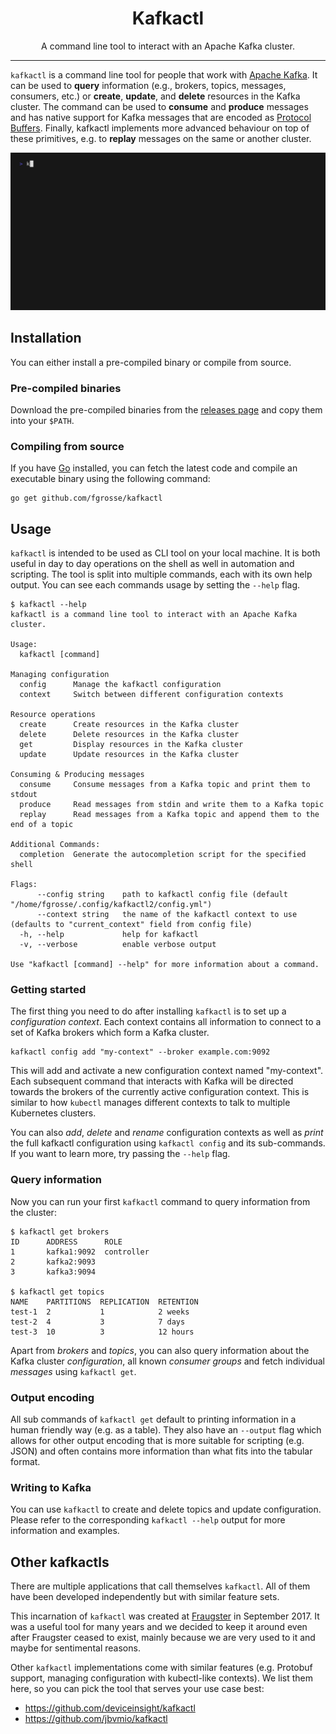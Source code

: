 <h1 align="center">Kafkactl</h1>
<p align="center">A command line tool to interact with an Apache Kafka cluster.</p>

---

`kafkactl` is a command line tool for people that work with [Apache Kafka][kafka].
It can be used to **query** information (e.g., brokers, topics, messages, consumers, etc.)
or **create**, **update**, and **delete** resources in the Kafka cluster. The command can
be used to **consume** and **produce** messages and has native support for Kafka messages
that are encoded as [Protocol Buffers][protobuf]. Finally, kafkactl implements more
advanced behaviour on top of these primitives, e.g. to **replay** messages on the same
or another cluster.

![](docs/demo.gif)

## Installation

You can either install a pre-compiled binary or compile from source.

### Pre-compiled binaries

Download the pre-compiled binaries from the [releases page][releases] and copy
them into your `$PATH`.

### Compiling from source

If you have [Go][go] installed, you can fetch the latest code and compile an
executable binary using the following command:

```
go get github.com/fgrosse/kafkactl
```

## Usage

`kafkactl` is intended to be used as CLI tool on your local machine. It is both
useful in day to day operations on the shell as well in automation and scripting.
The tool is split into multiple commands, each with its own help output. You can
see each commands usage by setting the `--help` flag.

```
$ kafkactl --help       
kafkactl is a command line tool to interact with an Apache Kafka cluster.

Usage:
  kafkactl [command]

Managing configuration
  config      Manage the kafkactl configuration
  context     Switch between different configuration contexts

Resource operations
  create      Create resources in the Kafka cluster
  delete      Delete resources in the Kafka cluster
  get         Display resources in the Kafka cluster
  update      Update resources in the Kafka cluster

Consuming & Producing messages
  consume     Consume messages from a Kafka topic and print them to stdout
  produce     Read messages from stdin and write them to a Kafka topic
  replay      Read messages from a Kafka topic and append them to the end of a topic

Additional Commands:
  completion  Generate the autocompletion script for the specified shell

Flags:
      --config string    path to kafkactl config file (default "/home/fgrosse/.config/kafkactl2/config.yml")
      --context string   the name of the kafkactl context to use (defaults to "current_context" field from config file)
  -h, --help             help for kafkactl
  -v, --verbose          enable verbose output

Use "kafkactl [command] --help" for more information about a command.
```

### Getting started

The first thing you need to do after installing `kafkactl` is to set up a
*configuration context*. Each context contains all information to connect to a
set of Kafka brokers which form a Kafka cluster.

```
kafkactl config add "my-context" --broker example.com:9092
```

This will add and activate a new configuration context named "my-context".
Each subsequent command that interacts with Kafka will be directed towards the
brokers of the currently active configuration context. This is similar to how
`kubectl` manages different contexts to talk to multiple Kubernetes clusters.

You can also *add*, *delete* and *rename* configuration contexts as well as *print*
the full kafkactl configuration using `kafkactl config` and its sub-commands.
If you want to learn more, try passing the `--help` flag. 

### Query information

Now you can run your first `kafkactl` command to query information from the cluster:

```
$ kafkactl get brokers                     
ID      ADDRESS      ROLE
1       kafka1:9092  controller  
2       kafka2:9093              
3       kafka3:9094

$ kafkactl get topics
NAME    PARTITIONS  REPLICATION  RETENTION
test-1  2           1            2 weeks   
test-2  4           3            7 days    
test-3  10          3            12 hours 
```

Apart from *brokers* and *topics*, you can also query information about the Kafka
cluster *configuration*, all known *consumer groups* and fetch individual *messages*
using `kafkactl get`.

### Output encoding

All sub commands of `kafkactl get` default to printing information in a human
friendly way (e.g. as a table). They also have an `--output` flag which allows for
other output encoding that is more suitable for scripting (e.g. JSON) and often
contains more information than what fits into the tabular format. 

### Writing to Kafka

You can use `kafkactl` to create and delete topics and update configuration.
Please refer to the corresponding `kafkactl --help` output for more information
and examples.

## Other kafkactls

There are multiple applications that call themselves `kafkactl`. All of them
have been developed independently but with similar feature sets.

This incarnation of `kafkactl` was created at [Fraugster][fraugster] in September 2017.
It was a useful tool for many years and we decided to keep it around even after Fraugster
ceased to exist, mainly because we are very used to it and maybe for sentimental reasons.

Other `kafkactl` implementations come with similar features (e.g. Protobuf support,
managing configuration with kubectl-like contexts). We list them here, so you can
pick the tool that serves your use case best:

* https://github.com/deviceinsight/kafkactl
* https://github.com/jbvmio/kafkactl

[kafka]: https://kafka.apache.org/
[protobuf]: https://protobuf.dev/
[go]: https://go.dev/
[releases]: https://github.com/fgrosse/kafkactl/releases
[fraugster]: https://github.com/fraugster
